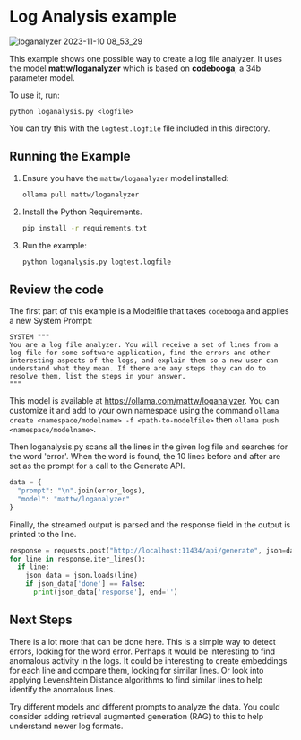 # Log Analysis example

![loganalyzer 2023-11-10 08_53_29](https://github.com/uppercaveman/ollama-server/assets/633681/ad30f1fc-321f-4953-8914-e30e24db9921)

This example shows one possible way to create a log file analyzer. It uses the model **mattw/loganalyzer** which is based on **codebooga**, a 34b parameter model.

To use it, run:

`python loganalysis.py <logfile>`

You can try this with the `logtest.logfile` file included in this directory.

## Running the Example

1. Ensure you have the `mattw/loganalyzer` model installed:

   ```bash
   ollama pull mattw/loganalyzer
   ```

2. Install the Python Requirements.

   ```bash
   pip install -r requirements.txt
   ```

3. Run the example:

   ```bash
   python loganalysis.py logtest.logfile
   ```

## Review the code

The first part of this example is a Modelfile that takes `codebooga` and applies a new System Prompt:

```plaintext
SYSTEM """
You are a log file analyzer. You will receive a set of lines from a log file for some software application, find the errors and other interesting aspects of the logs, and explain them so a new user can understand what they mean. If there are any steps they can do to resolve them, list the steps in your answer.
"""
```

This model is available at https://ollama.com/mattw/loganalyzer. You can customize it and add to your own namespace using the command `ollama create <namespace/modelname> -f <path-to-modelfile>` then `ollama push <namespace/modelname>`.

Then loganalysis.py scans all the lines in the given log file and searches for the word 'error'. When the word is found, the 10 lines before and after are set as the prompt for a call to the Generate API.

```python
data = {
  "prompt": "\n".join(error_logs),
  "model": "mattw/loganalyzer"
}
```

Finally, the streamed output is parsed and the response field in the output is printed to the line.

```python
response = requests.post("http://localhost:11434/api/generate", json=data, stream=True)
for line in response.iter_lines():
  if line:
    json_data = json.loads(line)
    if json_data['done'] == False:
      print(json_data['response'], end='')

```

## Next Steps

There is a lot more that can be done here. This is a simple way to detect errors, looking for the word error. Perhaps it would be interesting to find anomalous activity in the logs. It could be interesting to create embeddings for each line and compare them, looking for similar lines. Or look into applying Levenshtein Distance algorithms to find similar lines to help identify the anomalous lines.

Try different models and different prompts to analyze the data. You could consider adding retrieval augmented generation (RAG) to this to help understand newer log formats.
